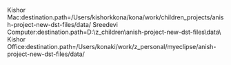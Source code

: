 Kishor Mac:destination.path=/Users/kishorkkona/kona/work/children_projects/anish-project-new-dst-files/data/
Sreedevi Computer:destination.path=D:\\z_children\\anish-project-new-dst-files\\data\\
Kishor Office:destination.path=/Users/konaki/work/z_personal/myeclipse/anish-project-new-dst-files/data/
